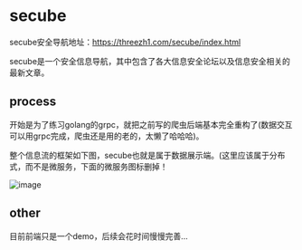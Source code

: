 # secube

secube安全导航地址：https://threezh1.com/secube/index.html

secube是一个安全信息导航，其中包含了各大信息安全论坛以及信息安全相关的最新文章。

## process

开始是为了练习golang的grpc，就把之前写的爬虫后端基本完全重构了(数据交互可以用grpc完成，爬虫还是用的老的，太懒了哈哈哈)。

整个信息流的框架如下图，secube也就是属于数据展示端。(这里应该属于分布式，而不是微服务，下面的微服务图标删掉！

![image](https://user-images.githubusercontent.com/45116144/114752712-2f9f9500-9d89-11eb-9bc7-5094dc74b7a6.png)

## other

目前前端只是一个demo，后续会花时间慢慢完善...
